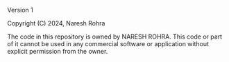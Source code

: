 Version 1

Copyright (C) 2024, Naresh Rohra

The code in this repository is owned by NARESH ROHRA. This code or part of it cannot be used in any commercial software or application without explicit permission from the owner.